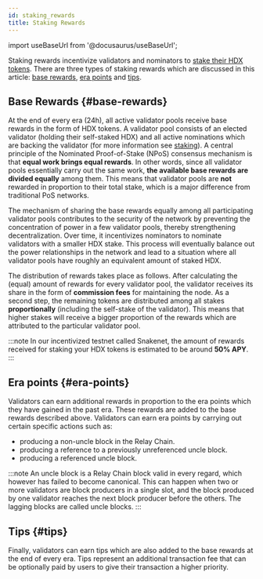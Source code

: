 ```yaml
---
id: staking_rewards
title: Staking Rewards
---
```


import useBaseUrl from '@docusaurus/useBaseUrl';

Staking rewards incentivize validators and nominators to [stake their HDX tokens](/staking). There are three types of staking rewards which are discussed in this article: [base rewards](#base-rewards), [era points](#era-points) and [tips](#tips).

## Base Rewards {#base-rewards}

At the end of every era (24h), all active validator pools receive base rewards in the form of HDX tokens. A validator pool consists of an elected validator (holding their self-staked HDX) and all active nominations which are backing the validator (for more information see [staking](/staking)). A central principle of the Nominated Proof-of-Stake (NPoS) consensus mechanism is that **equal work brings equal rewards**. In other words, since all validator pools essentially carry out the same work, **the available base rewards are divided equally** among them. This means that validator pools are **not** rewarded in proportion to their total stake, which is a major difference from traditional PoS networks.

The mechanism of sharing the base rewards equally among all participating validator pools contributes to the security of the network by preventing the concentration of power in a few validator pools, thereby strengthening decentralization. Over time, it incentivizes nominators to nominate validators with a smaller HDX stake. This process will eventually balance out the power relationships in the network and lead to a situation where all validator pools have roughly an equivalent amount of staked HDX.

The distribution of rewards takes place as follows. After calculating the (equal) amount of rewards for every validator pool, the validator receives its share in the form of **commission fees** for maintaining the node. As a second step, the remaining tokens are distributed among all stakes **proportionally** (including the self-stake of the validator). This means that higher stakes will receive a bigger proportion of the rewards which are attributed to the particular validator pool.

:::note
In our incentivized testnet called Snakenet, the amount of rewards received for staking your HDX tokens is estimated to be around **50% APY**.
:::

## Era points {#era-points}

Validators can earn additional rewards in proportion to the era points which they have gained in the past era. These rewards are added to the base rewards described above. Validators can earn era points by carrying out certain specific actions such as:

* producing a non-uncle block in the Relay Chain.
* producing a reference to a previously unreferenced uncle block.
* producing a referenced uncle block.

:::note
An uncle block is a Relay Chain block valid in every regard, which however has failed to become canonical. This can happen when two or more validators are block producers in a single slot, and the block produced by one validator reaches the next block producer before the others. The lagging blocks are called uncle blocks.
:::

## Tips {#tips}

Finally, validators can earn tips which are also added to the base rewards at the end of every era. Tips represent an additional transaction fee that can be optionally paid by users to give their transaction a higher priority.
